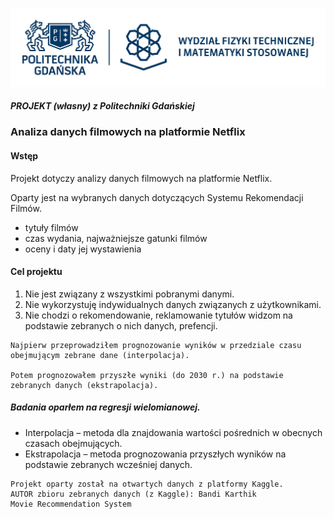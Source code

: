![Screenshot](PG_WFTiMS.jpg)

##### PROJEKT (własny) z Politechniki Gdańskiej

### Analiza danych filmowych na platformie Netflix

#### Wstęp
Projekt dotyczy analizy danych filmowych na platformie Netflix.

Oparty jest na wybranych danych  dotyczących Systemu Rekomendacji Filmów.
- tytuły filmów
- czas wydania, najważniejsze gatunki filmów
- oceny i daty jej wystawienia

#### Cel projektu 
1. Nie jest związany z wszystkimi pobranymi danymi.
2. Nie wykorzystuję indywidualnych danych związanych z użytkownikami.
3. Nie chodzi o rekomendowanie, reklamowanie tytułów widzom na podstawie zebranych o nich danych, prefencji.

```
Najpierw przeprowadziłem prognozowanie wyników w przedziale czasu obejmującym zebrane dane (interpolacja).

Potem prognozowałem przyszłe wyniki (do 2030 r.) na podstawie zebranych danych (ekstrapolacja).
```

##### Badania oparłem na regresji wielomianowej.
- Interpolacja – metoda dla znajdowania wartości pośrednich w obecnych czasach obejmujących.
- Ekstrapolacja – metoda prognozowania przyszłych wyników na podstawie zebranych wcześniej danych. 

```
Projekt oparty został na otwartych danych z platformy Kaggle.
AUTOR zbioru zebranych danych (z Kaggle): Bandi Karthik
Movie Recommendation System
```

